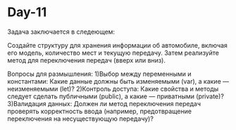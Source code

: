 # Day-11

Задача заключается в следеющем:

Создайте структуру для хранения информации об автомобиле, включая его модель, количество мест и текущую передачу. Затем реализуйте метод для переключения передач (вверх или вниз).

Вопросы для размышления:
1)Выбор между переменными и константами: Какие данные должны быть изменяемыми (var), а какие — неизменяемыми (let)?
2)Контроль доступа: Какие свойства и методы следует сделать публичными (public), а какие — приватными (private)?
3)Валидация данных: Должен ли метод переключения передач проверять корректность ввода (например, предотвращение переключения на несуществующую передачу)?
